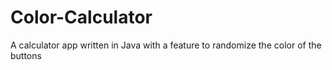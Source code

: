 # Color-Calculator
A calculator app written in Java with a feature to randomize the color of the buttons 
